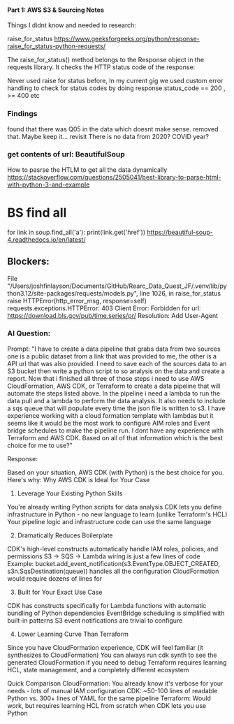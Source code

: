 #### Part 1: AWS S3 & Sourcing Notes
Things I didnt know and needed to research:


raise_for_status
https://www.geeksforgeeks.org/python/response-raise_for_status-python-requests/

The raise_for_status() method belongs to the Response object in the requests library. It checks the HTTP status code of the response:

Never used raise for status before, In my current gig we used custom error handling to check for status codes by doing response.status_code == 200 , >= 400 etc


### Findings
found that there was Q05 in the data which doesnt make sense. removed that. Maybe keep it... revisit
There is no data from 2020? COVID year?



### get contents of url: BeautifulSoup
How to pasrse the HTLM to get all the data dynamically
https://stackoverflow.com/questions/2505041/best-library-to-parse-html-with-python-3-and-example

# BS find all 
for link in soup.find_all('a'):
    print(link.get('href'))
https://beautiful-soup-4.readthedocs.io/en/latest/




## Blockers:
  File "/Users/joshfinlayson/Documents/GitHub/Rearc_Data_Quest_JF/.venv/lib/python3.12/site-packages/requests/models.py", line 1026, in raise_for_status
    raise HTTPError(http_error_msg, response=self)
requests.exceptions.HTTPError: 403 Client Error: Forbidden for url: https://download.bls.gov/pub/time.series/pr/
Resolution:
Add User-Agent


### AI Question:

Prompt:
"I have to create a data pipeline that grabs data from two sources one is a public dataset from a link that was provided to me, the other is a API url that was also provided. I need to save each of the sources data to an S3 bucket then write a python script to so analysis on the data and create a report. Now that i finished all three of those steps i need to use AWS CloudFormation, AWS CDK, or Terraform to create a data pipeline that will automate the steps listed above. In the pipeline i need a lambda to run the data pull and a lambda to perform the data analysis. It also needs to include a sqs queue that will populate every time the json file is written to s3.
I have experience working with a cloud formation template with lambdas but it seems like it would be the most work to configure AIM roles and Event bridge schedules to make the pipeline run. I dont have any experience with Terraform and AWS CDK. 
Based on all of that information which is the best choice for me to use?"

Response:

Based on your situation, AWS CDK (with Python) is the best choice for you. Here's why:
Why AWS CDK is Ideal for Your Case
1. Leverage Your Existing Python Skills

You're already writing Python scripts for data analysis
CDK lets you define infrastructure in Python - no new language to learn (unlike Terraform's HCL)
Your pipeline logic and infrastructure code can use the same language

2. Dramatically Reduces Boilerplate

CDK's high-level constructs automatically handle IAM roles, policies, and permissions
S3 → SQS → Lambda wiring is just a few lines of code
Example: bucket.add_event_notification(s3.EventType.OBJECT_CREATED, s3n.SqsDestination(queue)) handles all the configuration CloudFormation would require dozens of lines for

3. Built for Your Exact Use Case

CDK has constructs specifically for Lambda functions with automatic bundling of Python dependencies
EventBridge scheduling is simplified with built-in patterns
S3 event notifications are trivial to configure

4. Lower Learning Curve Than Terraform

Since you have CloudFormation experience, CDK will feel familiar (it synthesizes to CloudFormation)
You can always run cdk synth to see the generated CloudFormation if you need to debug
Terraform requires learning HCL, state management, and a completely different ecosystem

Quick Comparison
CloudFormation: You already know it's verbose for your needs - lots of manual IAM configuration
CDK: ~50-100 lines of readable Python vs. 300+ lines of YAML for the same pipeline
Terraform: Would work, but requires learning HCL from scratch when CDK lets you use Python